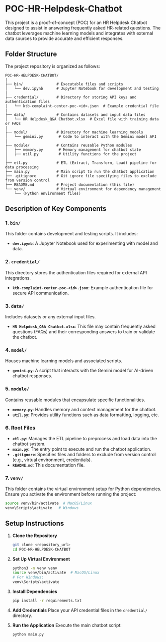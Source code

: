 # POC-HR-Helpdesk-Chatbot

This project is a proof-of-concept (POC) for an HR Helpdesk Chatbot designed to assist in answering frequently asked HR-related questions.
The chatbot leverages machine learning models and integrates with external data sources to provide accurate and efficient responses.

## Folder Structure

The project repository is organized as follows:

```
POC-HR-HELPDESK-CHATBOT/
|
├── bin/               # Executable files and scripts
│   └── dev.ipynb      # Jupyter Notebook for development and testing
|
├── credential/        # Directory for storing API keys and authentication files
│   └── ktb-complaint-center-poc-<id>.json  # Example credential file
|
├── data/              # Contains datasets and input data files
│   └── HR Helpdesk_Q&A Chatbot.xlsx  # Excel file with training data or FAQs
|
├── model/             # Directory for machine learning models
│   └── gemini.py       # Code to interact with the Gemini model API
|
├── module/            # Contains reusable Python modules
│   ├── memory.py       # Memory management for chatbot state
│   ├── util.py         # Utility functions for the project
│
├── etl.py             # ETL (Extract, Transform, Load) pipeline for data processing
├── main.py            # Main script to run the chatbot application
├── .gitignore         # Git ignore file specifying files to exclude from version control
├── README.md          # Project documentation (this file)
└── venv/              # Virtual environment for dependency management
    └── (Python environment files)
```

## Description of Key Components

### 1. `bin/`
This folder contains development and testing scripts. It includes:
- **`dev.ipynb`**: A Jupyter Notebook used for experimenting with model and data.

### 2. `credential/`
This directory stores the authentication files required for external API integrations.
- **`ktb-complaint-center-poc-<id>.json`**: Example authentication file for secure API communication.

### 3. `data/`
Includes datasets or any external input files.
- **`HR Helpdesk_Q&A Chatbot.xlsx`**: This file may contain frequently asked questions (FAQs) and their corresponding answers to train or validate the chatbot.

### 4. `model/`
Houses machine learning models and associated scripts.
- **`gemini.py`**: A script that interacts with the Gemini model for AI-driven chatbot responses.

### 5. `module/`
Contains reusable modules that encapsulate specific functionalities.
- **`memory.py`**: Handles memory and context management for the chatbot.
- **`util.py`**: Provides utility functions such as data formatting, logging, etc.

### 6. Root Files
- **`etl.py`**: Manages the ETL pipeline to preprocess and load data into the chatbot system.
- **`main.py`**: The entry point to execute and run the chatbot application.
- **`.gitignore`**: Specifies files and folders to exclude from version control (e.g., virtual environment, credentials).
- **`README.md`**: This documentation file.

### 7. `venv/`
This folder contains the virtual environment setup for Python dependencies. Ensure you activate the environment before running the project:
```bash
source venv/bin/activate  # MacOS/Linux
venv\Scripts\activate   # Windows
```

## Setup Instructions

1. **Clone the Repository**
   ```bash
   git clone <repository_url>
   cd POC-HR-HELPDESK-CHATBOT
   ```

2. **Set Up Virtual Environment**
   ```bash
   python3 -m venv venv
   source venv/bin/activate  # MacOS/Linux
   # For Windows:
   venv\Scripts\activate
   ```

3. **Install Dependencies**
   ```bash
   pip install -r requirements.txt
   ```

4. **Add Credentials**
   Place your API credential files in the `credential/` directory.

5. **Run the Application**
   Execute the main chatbot script:
   ```bash
   python main.py
   ```